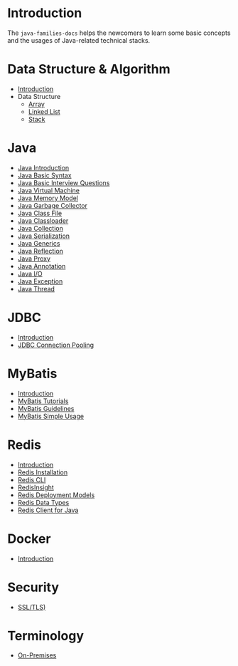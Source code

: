 # Introduction
The `java-families-docs` helps the newcomers 
to learn some basic concepts 
and the usages of Java-related technical stacks.

# Data Structure & Algorithm
- [Introduction](data-structure-algorithms/introduction.md)
- Data Structure
  - [Array](/data-structure-algorithms/data-structure/array.md)
  - [Linked List](/data-structure-algorithms/data-structure/linked-list.md)
  - [Stack](/data-structure-algorithms/data-structure/stack.md)

# Java
- [Java Introduction](/java/java-introduction.md)
- [Java Basic Syntax](/java/java-basic-syntax.md)
- [Java Basic Interview Questions](/java/java-basic-interview-questions.md)
- [Java Virtual Machine](/java/java-virtual-machine.md)
- [Java Memory Model](/java/java-memory-model.md)
- [Java Garbage Collector](/java/java-garbage-collector.md)
- [Java Class File](/java/java-class-file.md)
- [Java Classloader](/java/java-classloader.md)
- [Java Collection](/java/java-collection.md)
- [Java Serialization](/java/java-serialization.md)
- [Java Generics](/java/java-generics.md)
- [Java Reflection](/java/java-reflection.md)
- [Java Proxy](/java/java-proxy.md)
- [Java Annotation](java/java-annotation.md)
- [Java I/O](java/java-io.md)
- [Java Exception](/java/java-exception.md)
- [Java Thread](/java/java-thread.md)

# JDBC
- [Introduction](/jdbc/introduction.md)
- [JDBC Connection Pooling](/jdbc/jdbc-connection-pooling.md)

# MyBatis
- [Introduction](/mybatis/introduction.md)
- [MyBatis Tutorials](/mybatis/mybatis-tutorials.md)
- [MyBatis Guidelines](/mybatis/mybatis-guidelines.md)
- [MyBatis Simple Usage](/mybatis/mybatis-simple-usage.md)

# Redis
- [Introduction](/redis/introduction.md)
- [Redis Installation](/redis/redis-installation.md)
- [Redis CLI](/redis/redis-cli.md)
- [RedisInsight](/redis/redis-insight.md)
- [Redis Deployment Models](/redis/redis-deployment-models.md)
- [Redis Data Types](/redis/redis-data-types.md)
- [Redis Client for Java](/redis/redis-client-for-java.md)

# Docker
- [Introduction](/docker/instruction.md)

# Security
- [SSL/TLS)](/security/ssl_or_tls.md)

# Terminology
- [On-Premises](/terminology/on-premises.md)